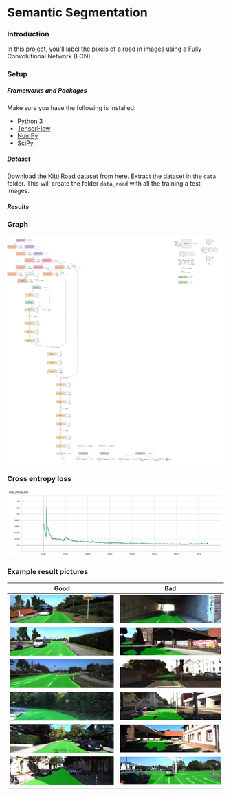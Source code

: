 # Semantic Segmentation
### Introduction
In this project, you'll label the pixels of a road in images using a Fully Convolutional Network (FCN).

### Setup
##### Frameworks and Packages
Make sure you have the following is installed:
 - [Python 3](https://www.python.org/)
 - [TensorFlow](https://www.tensorflow.org/)
 - [NumPy](http://www.numpy.org/)
 - [SciPy](https://www.scipy.org/)
##### Dataset
Download the [Kitti Road dataset](http://www.cvlibs.net/datasets/kitti/eval_road.php) from [here](http://www.cvlibs.net/download.php?file=data_road.zip).  Extract the dataset in the `data` folder.  This will create the folder `data_road` with all the training a test images.

##### Results

### Graph
![graph diagram](./results/graph.png "Graph diagram")

### Cross entropy loss
![Cross entropy loss](./results/cross_entropy_loss.png "Cross entropy loss diagram")

### Example result pictures
|Good             			|  Bad						|
| ------------------------- | ------------------------- |
| ![Result Picture1](./results/img/um_000032.png "Example result picture 1")  |  ![Result Picture7](./results/img/um_000093.png "Example result picture 7")    |
| ![Result Picture2](./results/img/umm_000041.png "Example result picture 2") |  ![Result Picture8](./results/img/um_000074.png "Example result picture 8")    |
| ![Result Picture3](./results/img/umm_000093.png "Example result picture 3") |  ![Result Picture9](./results/img/um_000070.png "Example result picture 9")    |
| ![Result Picture4](./results/img/uu_000052.png "Example result picture 4")  |  ![Result Picture10](./results/img/um_000066.png "Example result picture 10")  |
| ![Result Picture5](./results/img/uu_000058.png "Example result picture 5")  |  ![Result Picture11](./results/img/um_000073.png "Example result picture 11")  |
| ![Result Picture6](./results/img/uu_000098.png "Example result picture 6")  |  ![Result Picture12](./results/img/umm_000059.png "Example result picture 12") |
